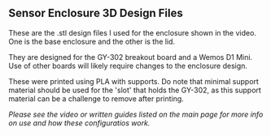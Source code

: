 ## Sensor Enclosure 3D Design Files

These are the .stl design files I used for the enclosure shown in the video.  One is the base enclosure and the other is the lid.

They are designed for the GY-302 breakout board and a Wemos D1 Mini.  Use of other boards will likely require changes to the enclosure design.

These were printed using PLA with supports.  Do note that minimal support material should be used for the 'slot' that holds the GY-302, as this support material can be a challenge to remove after printing.


_Please see the video or written guides listed on the main page for more info on use and how these configuratios work._
